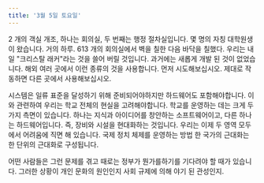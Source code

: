 ```yaml
---
title: '3월 5일 토요일'
---
```

2 개의 객실 개조, 하나는 회의실, 두 번째는 행정 절차실입니다. 몇 명의 자칭 대학원생이 왔습니다. 거의 하루. 613 개의 회의실에서 벽을 칠한 다음 바닥을 칠했다. 우리는 내일 "크리스탈 래커"라는 것을 쓸어 버릴 것입니다. 과거에는 새롭게 개발 된 것이 없었습니다. 해외 여러 곳에서 이런 종류의 것을 사용합니다. 먼저 시도해보십시오. 제대로 작동하면 다른 곳에서 사용해보십시오.

시스템은 일류 표준을 달성하기 위해 준비되어야하지만 하드웨어도 포함해야합니다. 이와 관련하여 우리는 학교 전체의 현실을 고려해야합니다. 학교를 운영하는 데는 크게 두 가지 측면이 있습니다. 하나는 지식과 아이디어를 창안하는 소프트웨어이고, 다른 하나는 하드웨어입니다. 즉, 장비와 시설을 현대화하는 것입니다. 우리는 이제 두 영역 모두에서 어려움에 직면 해 있습니다. 국제 정치 체제를 운영하는 방법 한 국가의 근대화는 한 단위의 근대화로 구성됩니다.

어떤 사람들은 그런 문제를 겪고 때로는 정부가 뭔가를하기를 기다려야 할 때가 있습니다. 그러한 상황이 개인 문화의 원인인지 사회 규제에 의해 야기 된 관성인지.

